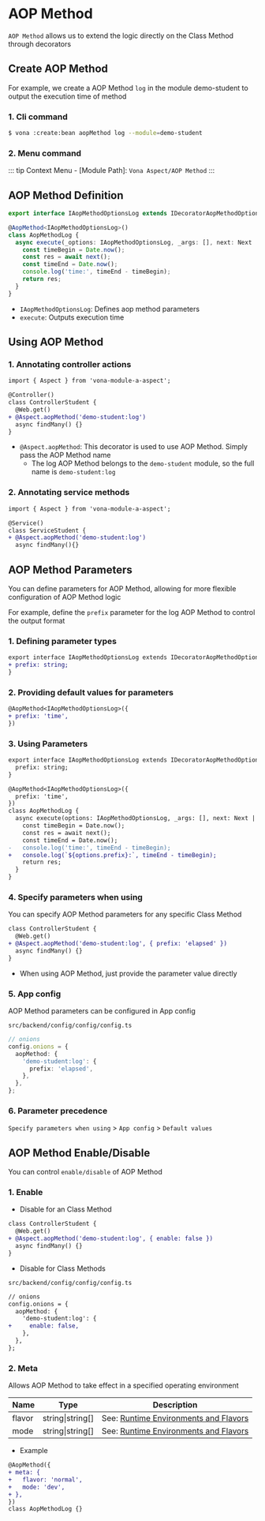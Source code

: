 # AOP Method

`AOP Method` allows us to extend the logic directly on the Class Method through decorators

## Create AOP Method

For example, we create a AOP Method `log` in the module demo-student to output the execution time of method

### 1. Cli command

``` bash
$ vona :create:bean aopMethod log --module=demo-student
```

### 2. Menu command

::: tip
Context Menu - [Module Path]: `Vona Aspect/AOP Method`
:::

## AOP Method Definition

``` typescript
export interface IAopMethodOptionsLog extends IDecoratorAopMethodOptions {}

@AopMethod<IAopMethodOptionsLog>()
class AopMethodLog {
  async execute(_options: IAopMethodOptionsLog, _args: [], next: Next | NextSync, _receiver: any, _prop: string): Promise<any> {
    const timeBegin = Date.now();
    const res = await next();
    const timeEnd = Date.now();
    console.log('time:', timeEnd - timeBegin);
    return res;
  }
}
```

- `IAopMethodOptionsLog`: Defines aop method parameters
- `execute`: Outputs execution time

## Using AOP Method

### 1. Annotating controller actions

``` diff
import { Aspect } from 'vona-module-a-aspect';

@Controller()
class ControllerStudent {
  @Web.get()
+ @Aspect.aopMethod('demo-student:log')
  async findMany() {}
}
```

- `@Aspect.aopMethod`: This decorator is used to use AOP Method. Simply pass the AOP Method name
  - The log AOP Method belongs to the `demo-student` module, so the full name is `demo-student:log`

### 2. Annotating service methods

``` diff
import { Aspect } from 'vona-module-a-aspect';

@Service()
class ServiceStudent {
+ @Aspect.aopMethod('demo-student:log')
  async findMany(){}
```

## AOP Method Parameters

You can define parameters for AOP Method, allowing for more flexible configuration of AOP Method logic

For example, define the `prefix` parameter for the log AOP Method to control the output format

### 1. Defining parameter types

``` diff
export interface IAopMethodOptionsLog extends IDecoratorAopMethodOptions {
+ prefix: string;
}
```

### 2. Providing default values ​​for parameters

``` diff
@AopMethod<IAopMethodOptionsLog>({
+ prefix: 'time',
})
```

### 3. Using Parameters

``` diff
export interface IAopMethodOptionsLog extends IDecoratorAopMethodOptions {
  prefix: string;
}

@AopMethod<IAopMethodOptionsLog>({
  prefix: 'time',
})
class AopMethodLog {
  async execute(options: IAopMethodOptionsLog, _args: [], next: Next | NextSync, _receiver: any, _prop: string): Promise<any> {
    const timeBegin = Date.now();
    const res = await next();
    const timeEnd = Date.now();
-   console.log('time:', timeEnd - timeBegin);
+   console.log(`${options.prefix}:`, timeEnd - timeBegin);
    return res;
  }
}
```

### 4. Specify parameters when using

You can specify AOP Method parameters for any specific Class Method

``` diff
class ControllerStudent {
  @Web.get()
+ @Aspect.aopMethod('demo-student:log', { prefix: 'elapsed' })
  async findMany() {}
}
```

- When using AOP Method, just provide the parameter value directly

### 5. App config

AOP Method parameters can be configured in App config

`src/backend/config/config/config.ts`

``` typescript
// onions
config.onions = {
  aopMethod: {
    'demo-student:log': {
      prefix: 'elapsed',
    },
  },
};
```

### 6. Parameter precedence

`Specify parameters when using` > `App config` > `Default values`

## AOP Method Enable/Disable

You can control `enable/disable` of AOP Method

### 1. Enable

* Disable for an Class Method

``` diff
class ControllerStudent {
  @Web.get()
+ @Aspect.aopMethod('demo-student:log', { enable: false })
  async findMany() {}
}
```

* Disable for Class Methods

`src/backend/config/config/config.ts`

``` diff
// onions
config.onions = {
  aopMethod: {
    'demo-student:log': {
+     enable: false,
    },
  },
};
```

### 2. Meta

Allows AOP Method to take effect in a specified operating environment

|Name|Type|Description|
|--|--|--|
|flavor|string\|string[]|See: [Runtime Environments and Flavors](../../env-config/mode-flavor/introduction.md)|
|mode|string\|string[]|See: [Runtime Environments and Flavors](../../env-config/mode-flavor/introduction.md)|

* Example

``` diff
@AopMethod({
+ meta: {
+   flavor: 'normal',
+   mode: 'dev',
+ },
})
class AopMethodLog {}
```
